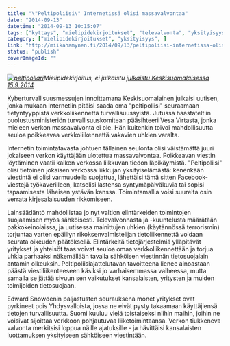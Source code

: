```yaml
---
title: "\"Peltipoliisi\" Internetissä olisi massavalvontaa"
date: "2014-09-13"
datetime: "2014-09-13 10:15:07"
tags: ["kyttays", "mielipidekirjoitukset", "televalvonta", "yksityisyys", ]
category: ["mielipidekirjoitukset", "yksityisyys", ]
link: "http://miikahamynen.fi/2014/09/13/peltipoliisi-internetissa-olisi-massavalvontaa/"
status: "publish"
coverImageId: ""
---
```


_[![peltipollari](http://miikahamynen.fi/wp-content/uploads/2014/09/peltipollari-400x129.jpg)](http://miikahamynen.fi/wp-content/uploads/2014/09/peltipollari.jpg)Mielipidekirjoitus, ei julkaistu [julkaistu Keskisuomalaisessa 15.9.2014](http://www.ksml.fi/mielipide/mielipidekirjoitukset/ei-peltipoliisia-nettiin/1895687)_

Kyberturvallisuusmessujen innoittamana Keskisuomalainen julkaisi uutisen, jonka mukaan Internetiin pitäisi saada oma "peltipoliisi" seuraamaan tietyntyyppistä verkkoliikennettä turvallisuussyistä. Jutussa haastateltiin puolustusministeriön turvallisuuskomitean pääsihteeri Vesa Virtasta, jonka mieleen verkon massavalvonta ei ole. Hän kuitenkin toivoi mahdollisuutta seuloa poikkeavaa verkkoliikennettä vakavien uhkien varalta.

Internetin toimintatavasta johtuen tällainen seulonta olisi väistämättä juuri jokaiseen verkon käyttäjään ulotettua massavalvontaa. Poikkeavan viestin löytäminen vaatii kaiken verkossa liikkuvan tiedon läpikäymistä. "Peltipoliisi" olisi tietoinen jokaisen verkossa liikkujan yksityiselämästä: kenenkään viestintä ei olisi varmuudella suojattua, lähettäisi tämä sitten Facebook-viestejä työkaverilleen, katselisi lastensa syntymäpäiväkuvia tai sopisi tapaamisesta läheisen ystävän kanssa. Toimintamallia voisi suurelta osin verrata kirjesalaisuuden rikkomiseen.

Lainsäädäntö mahdollistaa jo nyt valtion elintärkeiden toimintojen suojaamisen myös sähköisesti. Televalvonnasta ja -kuuntelusta määrätään pakkokeinolaissa, ja uutisessa mainittujen uhkien (käytännössä terrorismin) torjuntaa varten epäillyn rikoksenvalmistelijan tietoliikennettä voidaan seurata oikeuden päätöksellä. Elintärkeitä tietojärjestelmiä ylläpitävät yritykset ja yhteisöt taas voivat seuloa omaa verkkoliikennettään ja torjua uhkia parhaaksi näkemällään tavalla sähköisen viestinnän tietosuojalain antamin oikeuksin. Peltipoliisiajattelutavan tavoitteena lienee ainoastaan päästä viestiliikenteeseen käsiksi jo varhaisemmassa vaiheessa, mutta samalla se jättää sivuun sen vaikutukset kansalaisten, yritysten ja muiden toimijoiden tietosuojaan.

Edward Snowdenin paljastusten seurauksena monet yritykset ovat pyrkineet pois Yhdysvalloista, jossa ne eivät pysty takaamaan käyttäjiensä tietojen turvallisuutta. Suomi kuuluu vielä toistaiseksi niihin maihin, joihin ne voisivat sijoittaa verkkoon pohjautuvaa liiketoimintaansa. Verkon tiukkeneva valvonta merkitsisi loppua näille ajatuksille - ja hävittäisi kansalaisten luottamuksen yksityiseen sähköiseen viestintään.
